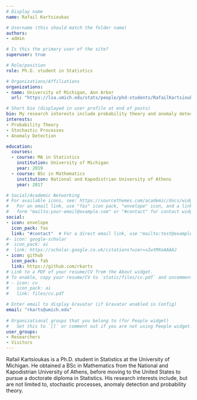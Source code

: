 ```yaml
---
# Display name
name: Rafail Kartsioukas 

# Username (this should match the folder name)
authors:
- admin

# Is this the primary user of the site?
superuser: true

# Role/position
role: Ph.D. student in Statistics

# Organizations/Affiliations
organizations:
- name: University of Michigan, Ann Arbor
  url: "https://lsa.umich.edu/stats/people/phd-students/RafailKartsioukas.html"

# Short bio (displayed in user profile at end of posts)
bio: My research interests include probability theory and anomaly detection.
interests:
- Probability Theory
- Stochastic Processes
- Anomaly Detection

education:
  courses:
  - course: MA in Statistics
    institution: University of Michigan
    year: 2019
  - course: BSc in Mathematics
    institution: National and Kapodistrian University of Athens
    year: 2017

# Social/Academic Networking
# For available icons, see: https://sourcethemes.com/academic/docs/widgets/#icons
#   For an email link, use "fas" icon pack, "envelope" icon, and a link in the
#   form "mailto:your-email@example.com" or "#contact" for contact widget.
social:
- icon: envelope
  icon_pack: fas
  link: "#contact"  # For a direct email link, use "mailto:test@example.org".
#- icon: google-scholar
#  icon_pack: ai
#  link: https://scholar.google.co.uk/citations?user=sIwtMXoAAAAJ
- icon: github
  icon_pack: fab
  link: https://github.com/rkarts
# Link to a PDF of your resume/CV from the About widget.
# To enable, copy your resume/CV to `static/files/cv.pdf` and uncomment the lines below.  
# - icon: cv
#   icon_pack: ai
#   link: files/cv.pdf

# Enter email to display Gravatar (if Gravatar enabled in Config)
email: "rkarts@umich.edu"
  
# Organizational groups that you belong to (for People widget)
#   Set this to `[]` or comment out if you are not using People widget.  
user_groups:
- Researchers
- Visitors
---
```


Rafail Kartsioukas is a Ph.D. student in Statistics at the University of Michigan. He obtained a BSc in Mathematics from the National and Kapodistrian University of Athens, before moving to the United States to pursue a doctorate diploma in Statistics. His research interests include, but are not limited to, stochastic processes, anomaly detection and probability theory. 

